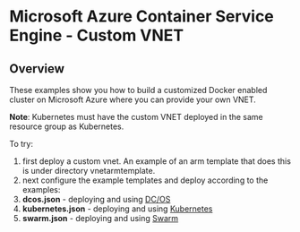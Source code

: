 # Microsoft Azure Container Service Engine - Custom VNET

## Overview

These examples show you how to build a customized Docker enabled cluster on Microsoft Azure where you can provide your own VNET.

**Note**: Kubernetes must have the custom VNET deployed in the same resource group as Kubernetes.

To try: 

1. first deploy a custom vnet.  An example of an arm template that does this is under directory vnetarmtemplate.
2. next configure the example templates and deploy according to the examples:
 1. **dcos.json** - deploying and using [DC/OS](../../docs/dcos.md)
 2. **kubernetes.json** - deploying and using [Kubernetes](../../docs/kubernetes.md)
 3. **swarm.json** - deploying and using [Swarm](../../docs/swarm.md)

